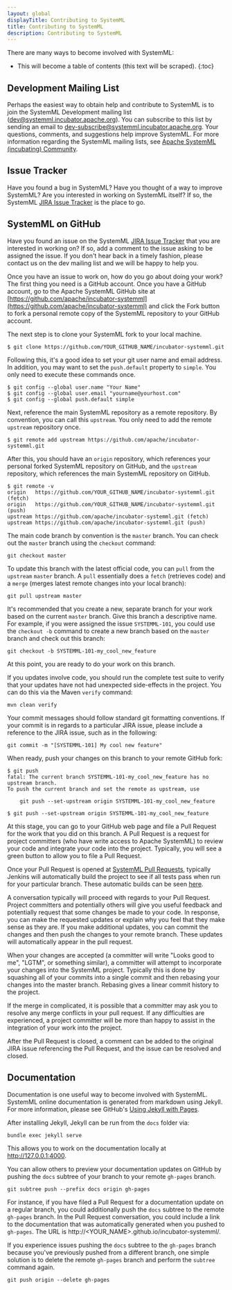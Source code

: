 ```yaml
---
layout: global
displayTitle: Contributing to SystemML
title: Contributing to SystemML
description: Contributing to SystemML
---
```

<!--
{% comment %}
Licensed to the Apache Software Foundation (ASF) under one or more
contributor license agreements.  See the NOTICE file distributed with
this work for additional information regarding copyright ownership.
The ASF licenses this file to you under the Apache License, Version 2.0
(the "License"); you may not use this file except in compliance with
the License.  You may obtain a copy of the License at

http://www.apache.org/licenses/LICENSE-2.0

Unless required by applicable law or agreed to in writing, software
distributed under the License is distributed on an "AS IS" BASIS,
WITHOUT WARRANTIES OR CONDITIONS OF ANY KIND, either express or implied.
See the License for the specific language governing permissions and
limitations under the License.
{% endcomment %}
-->

There are many ways to become involved with SystemML:

* This will become a table of contents (this text will be scraped).
{:toc}


## Development Mailing List

Perhaps the easiest way to obtain help and contribute to SystemML is to join the SystemML Development
mailing list (dev@systemml.incubator.apache.org). You can subscribe to this list by sending an email to
[dev-subscribe@systemml.incubator.apache.org](mailto:dev-subscribe@systemml.incubator.apache.org).
Your questions, comments, and suggestions help improve SystemML. For more information regarding
the SystemML mailing lists, see [Apache SystemML (incubating) Community](http://systemml.apache.org/community.html).


## Issue Tracker

Have you found a bug in SystemML? Have you thought of a way to improve SystemML? Are
you interested in working on SystemML itself? If so, the SystemML
[JIRA Issue Tracker](https://issues.apache.org/jira/browse/SYSTEMML) is the place to go.


## SystemML on GitHub

Have you found an issue on the SystemML [JIRA Issue Tracker](https://issues.apache.org/jira/browse/SYSTEMML)
that you are interested in working on?
If so, add a comment to the issue asking to be assigned the issue. If you don't hear back in a timely
fashion, please contact us on the dev mailing list and we will be happy to help you.

Once you have an issue to work on, how do you go about doing your work? The first thing you need is a GitHub
account. Once you have a GitHub account, go to the Apache SystemML GitHub site at
[https://github.com/apache/incubator-systemml](https://github.com/apache/incubator-systemml) and
click the Fork button to fork a personal remote copy of the SystemML repository to your GitHub account.

The next step is to clone your SystemML fork to your local machine.

	$ git clone https://github.com/YOUR_GITHUB_NAME/incubator-systemml.git

Following this, it's a good idea to set your git user name and email address. In addition, you may want
to set the `push.default` property to `simple`. You only need to execute these commands once.

	$ git config --global user.name "Your Name"
	$ git config --global user.email "yourname@yourhost.com"
	$ git config --global push.default simple

Next, reference the main SystemML repository as a remote repository. By convention, you can
call this `upstream`. You only need to add the remote `upstream` repository once.

	$ git remote add upstream https://github.com/apache/incubator-systemml.git

After this, you should have an `origin` repository, which references your personal forked SystemML
repository on GitHub, and the `upstream` repository, which references the main SystemML repository
on GitHub.

	$ git remote -v
	origin   https://github.com/YOUR_GITHUB_NAME/incubator-systemml.git (fetch)
	origin   https://github.com/YOUR_GITHUB_NAME/incubator-systemml.git (push)
	upstream https://github.com/apache/incubator-systemml.git (fetch)
	upstream https://github.com/apache/incubator-systemml.git (push)

The main code branch by convention is the `master` branch. You can check out the `master` branch
using the `checkout` command:

	git checkout master

To update this branch with the latest official code, you can `pull` from the `upstream` `master`
branch. A `pull` essentially does a `fetch` (retrieves code) and a `merge` (merges latest remote
changes into your local branch):

	git pull upstream master

It's recommended that you create a new, separate branch for your work based on the current `master`
branch. Give this branch a descriptive name. For example, if you were assigned the issue `SYSTEMML-101`,
you could use the `checkout -b` command to create a new branch based on the `master` branch and
check out this branch:

	git checkout -b SYSTEMML-101-my_cool_new_feature

At this point, you are ready to do your work on this branch.

If you updates involve code, you should run the complete test suite to verify that your
updates have not had unexpected side-effects in the project. You can do this via
the Maven `verify` command:

	mvn clean verify

Your commit messages should follow standard git formatting conventions. If your
commit is in regards to a particular JIRA issue, please
include a reference to the JIRA issue, such as in the following:

	git commit -m "[SYSTEMML-101] My cool new feature"

When ready, push your changes on this branch to your remote GitHub fork:

	$ git push
	fatal: The current branch SYSTEMML-101-my_cool_new_feature has no upstream branch.
	To push the current branch and set the remote as upstream, use
	
	    git push --set-upstream origin SYSTEMML-101-my_cool_new_feature
	
	$ git push --set-upstream origin SYSTEMML-101-my_cool_new_feature

At this stage, you can go to your GitHub web page and file a Pull Request for the work
that you did on this branch. A Pull Request is a request for project committers (who have
write access to Apache SystemML) to review your code and integrate your code into the project.
Typically, you will see a green button to allow you to file a Pull Request.

Once your Pull Request is opened at [SystemML Pull Requests](https://github.com/apache/incubator-systemml/pulls),
typically Jenkins will automatically build the project to see
if all tests pass when run for your particular branch. These automatic builds
can be seen [here](https://sparktc.ibmcloud.com/jenkins/job/SystemML-PullRequestBuilder/).

A conversation typically will proceed with regards to your Pull Request. Project committers and
potentially others will give you useful feedback and potentially request that some changes be made
to your code. In response, you can make the requested updates or explain why you feel that they make
sense as they are. If you make additional updates, you can commit the changes and then push
the changes to your remote branch. These updates will automatically appear in the pull request.

When your changes are accepted (a committer will write "Looks good to me", "LGTM", or something
similar), a committer will attempt to incorporate your changes into the
SystemML project. Typically this is done by squashing all of your commits into a single commit
and then rebasing your changes into the master branch. Rebasing gives a linear commit history
to the project.

If the merge in complicated, it is possible that a committer may ask you to resolve any merge
conflicts in your pull request. If any difficulties are experienced, a project committer will be
more than happy to assist in the integration of your work into the project.

After the Pull Request is closed, a comment can be added to the original JIRA issue referencing
the Pull Request, and the issue can be resolved and closed.


## Documentation

Documentation is one useful way to become involved with SystemML. SystemML online documentation
is generated from markdown using Jekyll. For more information, please see GitHub's
[Using Jekyll with Pages](https://help.github.com/articles/using-jekyll-with-pages/).

After installing Jekyll, Jekyll can be run from the `docs` folder via:

	bundle exec jekyll serve

This allows you to work on the documentation locally at http://127.0.0.1:4000.

You can allow others to preview your documentation updates on GitHub by pushing the
`docs` subtree of your branch to your remote `gh-pages` branch.

	git subtree push --prefix docs origin gh-pages

For instance, if you have filed a Pull Request for a documentation update on a regular branch,
you could additionally push the `docs` subtree to the remote `gh-pages` branch. In the Pull Request
conversation, you could include a link to the documentation that was automatically generated
when you pushed to `gh-pages`. The URL is http://&lt;YOUR_NAME&gt;.github.io/incubator-systemml/.

If you experience issues pushing the `docs` subtree to the `gh-pages` branch because you've
previously pushed from a different branch, one simple solution is to delete the remote `gh-pages`
branch and perform the `subtree` command again.

	git push origin --delete gh-pages

